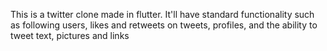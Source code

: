 This is a twitter clone made in flutter. It'll have standard functionality such as following users, likes and retweets on tweets, profiles, and the ability to tweet text, pictures and links
